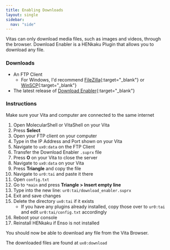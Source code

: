 ```yaml
---
title: Enabling Downloads
layout: single
sidebar:
  nav: "side"
---
```


Vitas can only download media files, such as images and videos, through the browser. Download Enabler is a HENkaku Plugin that allows you to download any file.

### Downloads
- An FTP Client
	- For Windows, I'd recommend [FileZilla](https://filezilla-project.org/){:target="_blank"} or [WinSCP](https://winscp.net/eng/download.php){:target="_blank"}
- The latest release of [Download Enabler](https://github.com/TheOfficialFloW/DownloadEnabler/releases/latest){:target="_blank"}

### Instructions
Make sure your Vita and computer are connected to the same internet

1. Open MolecularShell or VitaShell on your Vita
2. Press **Select**
3. Open your FTP client on your computer
4. Type in the IP Address and Port shown on your Vita
5. Navigate to `ux0:data` on the FTP Client
6. Transfer the Download Enabler `.suprx` file
8. Press **O** on your Vita to close the server
9. Navigate to `ux0:data` on your Vita
10. Press **Triangle** and copy the file
11. Navigate to `ur0:tai` and paste it there
12. Open `config.txt`
13. Go to `*main` and press **Triangle > Insert empty line**
14. Type into the new line: `ur0:tai/download_enabler.suprx`
15. Exit and save changes
16. Delete the directory `ux0:tai` if it exists
	- If you have any plugins already installed, copy those over to `ur0:tai` and edit `ur0:tai/config.txt` accordingly
17. Reboot your console
18. Reinstall HENkaku if Enso is not installed

You should now be able to download any file from the Vita Browser.

The downloaded files are found at `ux0:download`
